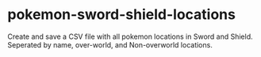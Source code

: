 # pokemon-sword-shield-locations
Create and save a CSV file with all pokemon locations in Sword and Shield. Seperated by name, over-world, and Non-overworld locations.
